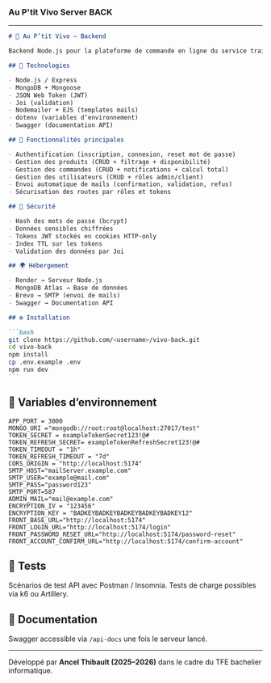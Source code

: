 ### Au P'tit Vivo Server BACK

---

````markdown
# 🥗 Au P’tit Vivo – Backend

Backend Node.js pour la plateforme de commande en ligne du service traiteur **Au P’tit Vivo**.

## 🚀 Technologies

- Node.js / Express
- MongoDB + Mongoose
- JSON Web Token (JWT)
- Joi (validation)
- Nodemailer + EJS (templates mails)
- dotenv (variables d’environnement)
- Swagger (documentation API)

## 🧠 Fonctionnalités principales

- Authentification (inscription, connexion, reset mot de passe)
- Gestion des produits (CRUD + filtrage + disponibilité)
- Gestion des commandes (CRUD + notifications + calcul total)
- Gestion des utilisateurs (CRUD + rôles admin/client)
- Envoi automatique de mails (confirmation, validation, refus)
- Sécurisation des routes par rôles et tokens

## 🔐 Sécurité

- Hash des mots de passe (bcrypt)
- Données sensibles chiffrées
- Tokens JWT stockés en cookies HTTP-only
- Index TTL sur les tokens
- Validation des données par Joi

## 🌍 Hébergement

- Render → Serveur Node.js
- MongoDB Atlas → Base de données
- Brevo → SMTP (envoi de mails)
- Swagger → Documentation API

## ⚙️ Installation

```bash
git clone https://github.com/<username>/vivo-back.git
cd vivo-back
npm install
cp .env.example .env
npm run dev
```
````

## 🧾 Variables d’environnement

```
APP_PORT = 3000
MONGO_URI ="mongodb://root:root@localhost:27017/test"
TOKEN_SECRET = exampleTokenSecret123!@#
TOKEN_REFRESH_SECRET= exampleTokenRefreshSecret123!@#
TOKEN_TIMEOUT = "1h"
TOKEN_REFRESH_TIMEOUT = "7d"
CORS_ORIGIN = "http://localhost:5174"
SMTP_HOST="mailServer.example.com"
SMTP_USER="example@mail.com"
SMTP_PASS="password123"
SMTP_PORT=587
ADMIN_MAIL="mail@example.com"
ENCRYPTION_IV = "123456"
ENCRYPTION_KEY = "BADKEYBADKEYBADKEYBADKEYBADKEY12"
FRONT_BASE_URL="http://localhost:5174"
FRONT_LOGIN_URL="http://localhost:5174/login"
FRONT_PASSWORD_RESET_URL="http://localhost:5174/password-reset"
FRONT_ACCOUNT_CONFIRM_URL="http://localhost:5174/confirm-account"

```

## 🧪 Tests

Scénarios de test API avec Postman / Insomnia.
Tests de charge possibles via k6 ou Artillery.

## 📄 Documentation

Swagger accessible via `/api-docs` une fois le serveur lancé.

---

Développé par **Ancel Thibault (2025–2026)** dans le cadre du TFE bachelier informatique.
